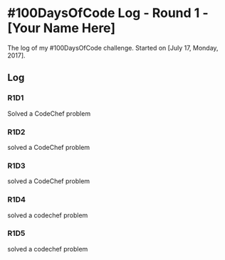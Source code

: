 # #100DaysOfCode Log - Round 1 - [Your Name Here]

The log of my #100DaysOfCode challenge. Started on [July 17, Monday, 2017].

## Log

### R1D1 
Solved a CodeChef problem

### R1D2
solved a CodeChef problem

### R1D3
solved a CodeChef problem

### R1D4
solved a codechef problem

### R1D5
solved a codechef problem
